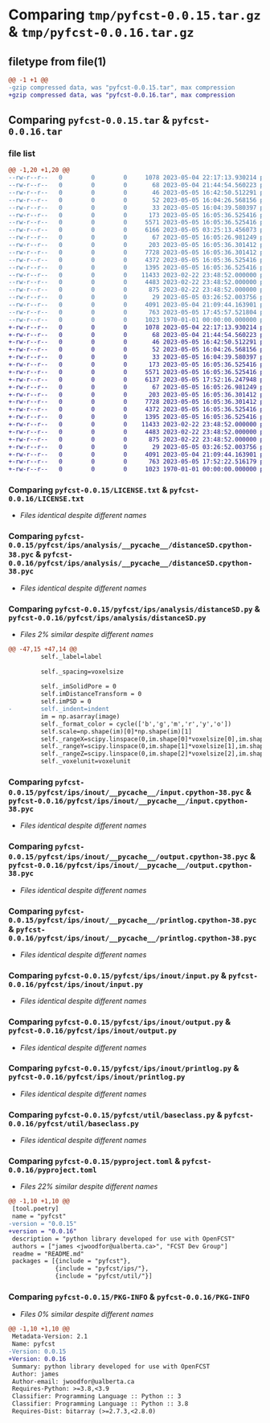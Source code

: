 # Comparing `tmp/pyfcst-0.0.15.tar.gz` & `tmp/pyfcst-0.0.16.tar.gz`

## filetype from file(1)

```diff
@@ -1 +1 @@
-gzip compressed data, was "pyfcst-0.0.15.tar", max compression
+gzip compressed data, was "pyfcst-0.0.16.tar", max compression
```

## Comparing `pyfcst-0.0.15.tar` & `pyfcst-0.0.16.tar`

### file list

```diff
@@ -1,20 +1,20 @@
--rw-r--r--   0        0        0     1078 2023-05-04 22:17:13.930214 pyfcst-0.0.15/LICENSE.txt
--rw-r--r--   0        0        0       68 2023-05-04 21:44:54.560223 pyfcst-0.0.15/README.md
--rw-r--r--   0        0        0       46 2023-05-05 16:42:50.512291 pyfcst-0.0.15/pyfcst/__init__.py
--rw-r--r--   0        0        0       52 2023-05-05 16:04:26.568156 pyfcst-0.0.15/pyfcst/ips/__init__.py
--rw-r--r--   0        0        0       33 2023-05-05 16:04:39.580397 pyfcst-0.0.15/pyfcst/ips/analysis/__init__.py
--rw-r--r--   0        0        0      173 2023-05-05 16:05:36.525416 pyfcst-0.0.15/pyfcst/ips/analysis/__pycache__/__init__.cpython-38.pyc
--rw-r--r--   0        0        0     5571 2023-05-05 16:05:36.525416 pyfcst-0.0.15/pyfcst/ips/analysis/__pycache__/distanceSD.cpython-38.pyc
--rw-r--r--   0        0        0     6166 2023-05-05 03:25:13.456073 pyfcst-0.0.15/pyfcst/ips/analysis/distanceSD.py
--rw-r--r--   0        0        0       67 2023-05-05 16:05:26.981249 pyfcst-0.0.15/pyfcst/ips/inout/__init__.py
--rw-r--r--   0        0        0      203 2023-05-05 16:05:36.301412 pyfcst-0.0.15/pyfcst/ips/inout/__pycache__/__init__.cpython-38.pyc
--rw-r--r--   0        0        0     7728 2023-05-05 16:05:36.301412 pyfcst-0.0.15/pyfcst/ips/inout/__pycache__/input.cpython-38.pyc
--rw-r--r--   0        0        0     4372 2023-05-05 16:05:36.525416 pyfcst-0.0.15/pyfcst/ips/inout/__pycache__/output.cpython-38.pyc
--rw-r--r--   0        0        0     1395 2023-05-05 16:05:36.525416 pyfcst-0.0.15/pyfcst/ips/inout/__pycache__/printlog.cpython-38.pyc
--rw-r--r--   0        0        0    11433 2023-02-22 23:48:52.000000 pyfcst-0.0.15/pyfcst/ips/inout/input.py
--rw-r--r--   0        0        0     4483 2023-02-22 23:48:52.000000 pyfcst-0.0.15/pyfcst/ips/inout/output.py
--rw-r--r--   0        0        0      875 2023-02-22 23:48:52.000000 pyfcst-0.0.15/pyfcst/ips/inout/printlog.py
--rw-r--r--   0        0        0       29 2023-05-05 03:26:52.003756 pyfcst-0.0.15/pyfcst/util/__init__.py
--rw-r--r--   0        0        0     4091 2023-05-04 21:09:44.163901 pyfcst-0.0.15/pyfcst/util/baseclass.py
--rw-r--r--   0        0        0      763 2023-05-05 17:45:57.521804 pyfcst-0.0.15/pyproject.toml
--rw-r--r--   0        0        0     1023 1970-01-01 00:00:00.000000 pyfcst-0.0.15/PKG-INFO
+-rw-r--r--   0        0        0     1078 2023-05-04 22:17:13.930214 pyfcst-0.0.16/LICENSE.txt
+-rw-r--r--   0        0        0       68 2023-05-04 21:44:54.560223 pyfcst-0.0.16/README.md
+-rw-r--r--   0        0        0       46 2023-05-05 16:42:50.512291 pyfcst-0.0.16/pyfcst/__init__.py
+-rw-r--r--   0        0        0       52 2023-05-05 16:04:26.568156 pyfcst-0.0.16/pyfcst/ips/__init__.py
+-rw-r--r--   0        0        0       33 2023-05-05 16:04:39.580397 pyfcst-0.0.16/pyfcst/ips/analysis/__init__.py
+-rw-r--r--   0        0        0      173 2023-05-05 16:05:36.525416 pyfcst-0.0.16/pyfcst/ips/analysis/__pycache__/__init__.cpython-38.pyc
+-rw-r--r--   0        0        0     5571 2023-05-05 16:05:36.525416 pyfcst-0.0.16/pyfcst/ips/analysis/__pycache__/distanceSD.cpython-38.pyc
+-rw-r--r--   0        0        0     6137 2023-05-05 17:52:16.247948 pyfcst-0.0.16/pyfcst/ips/analysis/distanceSD.py
+-rw-r--r--   0        0        0       67 2023-05-05 16:05:26.981249 pyfcst-0.0.16/pyfcst/ips/inout/__init__.py
+-rw-r--r--   0        0        0      203 2023-05-05 16:05:36.301412 pyfcst-0.0.16/pyfcst/ips/inout/__pycache__/__init__.cpython-38.pyc
+-rw-r--r--   0        0        0     7728 2023-05-05 16:05:36.301412 pyfcst-0.0.16/pyfcst/ips/inout/__pycache__/input.cpython-38.pyc
+-rw-r--r--   0        0        0     4372 2023-05-05 16:05:36.525416 pyfcst-0.0.16/pyfcst/ips/inout/__pycache__/output.cpython-38.pyc
+-rw-r--r--   0        0        0     1395 2023-05-05 16:05:36.525416 pyfcst-0.0.16/pyfcst/ips/inout/__pycache__/printlog.cpython-38.pyc
+-rw-r--r--   0        0        0    11433 2023-02-22 23:48:52.000000 pyfcst-0.0.16/pyfcst/ips/inout/input.py
+-rw-r--r--   0        0        0     4483 2023-02-22 23:48:52.000000 pyfcst-0.0.16/pyfcst/ips/inout/output.py
+-rw-r--r--   0        0        0      875 2023-02-22 23:48:52.000000 pyfcst-0.0.16/pyfcst/ips/inout/printlog.py
+-rw-r--r--   0        0        0       29 2023-05-05 03:26:52.003756 pyfcst-0.0.16/pyfcst/util/__init__.py
+-rw-r--r--   0        0        0     4091 2023-05-04 21:09:44.163901 pyfcst-0.0.16/pyfcst/util/baseclass.py
+-rw-r--r--   0        0        0      763 2023-05-05 17:52:22.516179 pyfcst-0.0.16/pyproject.toml
+-rw-r--r--   0        0        0     1023 1970-01-01 00:00:00.000000 pyfcst-0.0.16/PKG-INFO
```

### Comparing `pyfcst-0.0.15/LICENSE.txt` & `pyfcst-0.0.16/LICENSE.txt`

 * *Files identical despite different names*

### Comparing `pyfcst-0.0.15/pyfcst/ips/analysis/__pycache__/distanceSD.cpython-38.pyc` & `pyfcst-0.0.16/pyfcst/ips/analysis/__pycache__/distanceSD.cpython-38.pyc`

 * *Files identical despite different names*

### Comparing `pyfcst-0.0.15/pyfcst/ips/analysis/distanceSD.py` & `pyfcst-0.0.16/pyfcst/ips/analysis/distanceSD.py`

 * *Files 2% similar despite different names*

```diff
@@ -47,15 +47,14 @@
         self._label=label
 
         self._spacing=voxelsize
 
         self._imSolidPore = 0
         self.imDistanceTransform = 0
         self.imPSD = 0
-        self._indent=indent
         im = np.asarray(image)
         self._format_color = cycle(['b','g','m','r','y','o'])
         self.scale=np.shape(im)[0]*np.shape(im)[1]
         self._rangeX=scipy.linspace(0,im.shape[0]*voxelsize[0],im.shape[0],endpoint=False)
         self._rangeY=scipy.linspace(0,im.shape[1]*voxelsize[1],im.shape[1],endpoint=False)
         self._rangeZ=scipy.linspace(0,im.shape[2]*voxelsize[2],im.shape[2],endpoint=False)
         self._voxelunit=voxelunit
```

### Comparing `pyfcst-0.0.15/pyfcst/ips/inout/__pycache__/input.cpython-38.pyc` & `pyfcst-0.0.16/pyfcst/ips/inout/__pycache__/input.cpython-38.pyc`

 * *Files identical despite different names*

### Comparing `pyfcst-0.0.15/pyfcst/ips/inout/__pycache__/output.cpython-38.pyc` & `pyfcst-0.0.16/pyfcst/ips/inout/__pycache__/output.cpython-38.pyc`

 * *Files identical despite different names*

### Comparing `pyfcst-0.0.15/pyfcst/ips/inout/__pycache__/printlog.cpython-38.pyc` & `pyfcst-0.0.16/pyfcst/ips/inout/__pycache__/printlog.cpython-38.pyc`

 * *Files identical despite different names*

### Comparing `pyfcst-0.0.15/pyfcst/ips/inout/input.py` & `pyfcst-0.0.16/pyfcst/ips/inout/input.py`

 * *Files identical despite different names*

### Comparing `pyfcst-0.0.15/pyfcst/ips/inout/output.py` & `pyfcst-0.0.16/pyfcst/ips/inout/output.py`

 * *Files identical despite different names*

### Comparing `pyfcst-0.0.15/pyfcst/ips/inout/printlog.py` & `pyfcst-0.0.16/pyfcst/ips/inout/printlog.py`

 * *Files identical despite different names*

### Comparing `pyfcst-0.0.15/pyfcst/util/baseclass.py` & `pyfcst-0.0.16/pyfcst/util/baseclass.py`

 * *Files identical despite different names*

### Comparing `pyfcst-0.0.15/pyproject.toml` & `pyfcst-0.0.16/pyproject.toml`

 * *Files 22% similar despite different names*

```diff
@@ -1,10 +1,10 @@
 [tool.poetry]
 name = "pyfcst"
-version = "0.0.15"
+version = "0.0.16"
 description = "python library developed for use with OpenFCST"
 authors = ["james <jwoodfor@ualberta.ca>", "FCST Dev Group"]
 readme = "README.md"
 packages = [{include = "pyfcst"},
             {include = "pyfcst/ips/"},
             {include = "pyfcst/util/"}]
```

### Comparing `pyfcst-0.0.15/PKG-INFO` & `pyfcst-0.0.16/PKG-INFO`

 * *Files 0% similar despite different names*

```diff
@@ -1,10 +1,10 @@
 Metadata-Version: 2.1
 Name: pyfcst
-Version: 0.0.15
+Version: 0.0.16
 Summary: python library developed for use with OpenFCST
 Author: james
 Author-email: jwoodfor@ualberta.ca
 Requires-Python: >=3.8,<3.9
 Classifier: Programming Language :: Python :: 3
 Classifier: Programming Language :: Python :: 3.8
 Requires-Dist: bitarray (>=2.7.3,<2.8.0)
```

